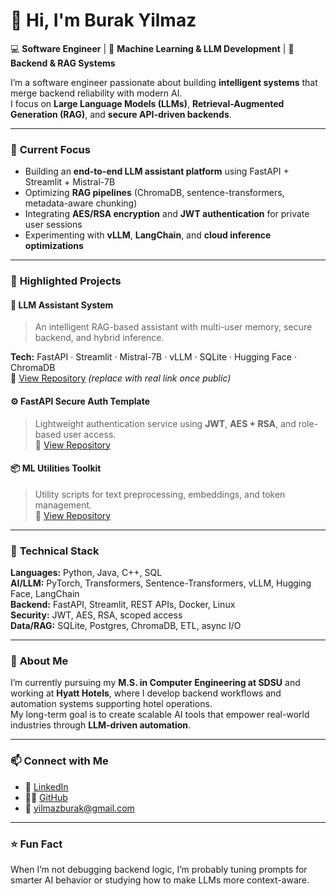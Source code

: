# 👋 Hi, I'm **Burak Yilmaz**

💻 **Software Engineer** | 🎯 **Machine Learning & LLM Development** | 🧠 **Backend & RAG Systems**

I’m a software engineer passionate about building **intelligent systems** that merge backend reliability with modern AI.  
I focus on **Large Language Models (LLMs)**, **Retrieval-Augmented Generation (RAG)**, and **secure API-driven backends**.

---

### 🚀 **Current Focus**
- Building an **end-to-end LLM assistant platform** using FastAPI + Streamlit + Mistral-7B  
- Optimizing **RAG pipelines** (ChromaDB, sentence-transformers, metadata-aware chunking)  
- Integrating **AES/RSA encryption** and **JWT authentication** for private user sessions  
- Experimenting with **vLLM**, **LangChain**, and **cloud inference optimizations**

---

### 🧩 **Highlighted Projects**

#### 🧠 **LLM Assistant System**
> An intelligent RAG-based assistant with multi-user memory, secure backend, and hybrid inference.

**Tech:** FastAPI · Streamlit · Mistral-7B · vLLM · SQLite · Hugging Face · ChromaDB  
🔗 [View Repository](#) *(replace with real link once public)*  

#### ⚙️ **FastAPI Secure Auth Template**
> Lightweight authentication service using **JWT**, **AES + RSA**, and role-based user access.  
🔗 [View Repository](#)

#### 📦 **ML Utilities Toolkit**
> Utility scripts for text preprocessing, embeddings, and token management.  
🔗 [View Repository](#)

---

### 🧠 **Technical Stack**
**Languages:** Python, Java, C++, SQL  
**AI/LLM:** PyTorch, Transformers, Sentence-Transformers, vLLM, Hugging Face, LangChain  
**Backend:** FastAPI, Streamlit, REST APIs, Docker, Linux  
**Security:** JWT, AES, RSA, scoped access  
**Data/RAG:** SQLite, Postgres, ChromaDB, ETL, async I/O  

---

### 🌱 **About Me**
I’m currently pursuing my **M.S. in Computer Engineering at SDSU** and working at **Hyatt Hotels**, where I develop backend workflows and automation systems supporting hotel operations.  
My long-term goal is to create scalable AI tools that empower real-world industries through **LLM-driven automation**.

---

### 📫 **Connect with Me**
- 💼 [LinkedIn](https://linkedin.com/in/burak-yilmaz-364087291)  
- 🧑‍💻 [GitHub](https://github.com/Changer0001)  
- 📧 yilmazburak@gmail.com  

---

### ⭐ **Fun Fact**
When I’m not debugging backend logic, I’m probably tuning prompts for smarter AI behavior or studying how to make LLMs more context-aware.
